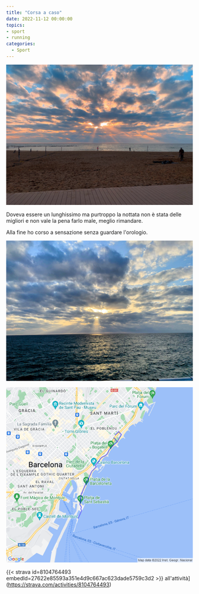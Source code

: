 ```yaml
---
title: "Corsa a caso"
date: 2022-11-12 00:00:00
topics:
- sport
- running
categories:
  - Sport
---
```


![](images/IMG_0627.jpg)

Doveva essere un lunghissimo ma purtroppo la nottata non è stata delle migliori e non vale la pena farlo male, meglio rimandare.

Alla fine ho corso a sensazione senza guardare l'orologio.

![](images/IMG_0626.jpg)

![](images/20221112-activity-map.png)

{{< strava id=8104764493 embedId=27622e85593a351e4d9c667ac623dade5759c3d2 >}} all'attività](https://strava.com/activities/8104764493)

